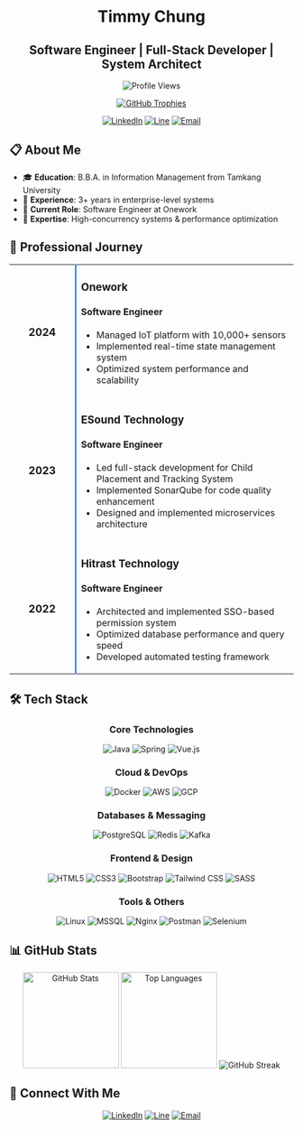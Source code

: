 # <div align="center">Timmy Chung</div>
## <div align="center">Software Engineer | Full-Stack Developer | System Architect</div>

<div align="center">
  
  ![Profile Views](https://komarev.com/ghpvc/?username=yaiiow159&label=Profile%20views&color=0e75b6&style=flat)
  
  [![GitHub Trophies](https://github-profile-trophy.vercel.app/?username=yaiiow159&theme=onedark&row=1)](https://github.com/ryo-ma/github-profile-trophy)
  
  [![LinkedIn](https://img.shields.io/badge/LinkedIn-Timmy_Chung-0077B5?style=for-the-badge&logo=linkedin)](https://linkedin.com/in/timmy-chung)
  [![Line](https://img.shields.io/badge/Line-timmy0920-00C300?style=for-the-badge&logo=line)](https://line.me/ti/p/timmy0920)
  [![Email](https://img.shields.io/badge/Email-examyou076@gmail.com-D14836?style=for-the-badge&logo=gmail)](mailto:examyou076@gmail.com)
  
</div>

## 📋 About Me

- 🎓 **Education**: B.B.A. in Information Management from Tamkang University
- 💼 **Experience**: 3+ years in enterprise-level systems
- 🔭 **Current Role**: Software Engineer at Onework
- 🌱 **Expertise**: High-concurrency systems & performance optimization

## 💼 Professional Journey

<div align="center">
  <table border="0" cellspacing="0" cellpadding="10">
    <tr>
      <td width="100px" align="center" style="border-right: 3px solid #4285F4;">
        <h3>2024</h3>
      </td>
      <td>
        <h3>Onework</h3>
        <h4>Software Engineer</h4>
        <ul>
          <li>Managed IoT platform with 10,000+ sensors</li>
          <li>Implemented real-time state management system</li>
          <li>Optimized system performance and scalability</li>
        </ul>
      </td>
    </tr>
    <tr>
      <td width="100px" align="center" style="border-right: 3px solid #4285F4;">
        <h3>2023</h3>
      </td>
      <td>
        <h3>ESound Technology</h3>
        <h4>Software Engineer</h4>
        <ul>
          <li>Led full-stack development for Child Placement and Tracking System</li>
          <li>Implemented SonarQube for code quality enhancement</li>
          <li>Designed and implemented microservices architecture</li>
        </ul>
      </td>
    </tr>
    <tr>
      <td width="100px" align="center" style="border-right: 3px solid #4285F4;">
        <h3>2022</h3>
      </td>
      <td>
        <h3>Hitrast Technology</h3>
        <h4>Software Engineer</h4>
        <ul>
          <li>Architected and implemented SSO-based permission system</li>
          <li>Optimized database performance and query speed</li>
          <li>Developed automated testing framework</li>
        </ul>
      </td>
    </tr>
  </table>
</div>

## 🛠️ Tech Stack

<div align="center">
  
  ### Core Technologies
  ![Java](https://img.shields.io/badge/Java-ED8B00?style=for-the-badge&logo=java&logoColor=white)
  ![Spring](https://img.shields.io/badge/Spring-6DB33F?style=for-the-badge&logo=spring&logoColor=white)
  ![Vue.js](https://img.shields.io/badge/Vue.js-35495E?style=for-the-badge&logo=vue.js&logoColor=4FC08D)
  
  ### Cloud & DevOps
  ![Docker](https://img.shields.io/badge/Docker-2496ED?style=for-the-badge&logo=docker&logoColor=white)
  ![AWS](https://img.shields.io/badge/AWS-232F3E?style=for-the-badge&logo=amazon-aws&logoColor=white)
  ![GCP](https://img.shields.io/badge/GCP-4285F4?style=for-the-badge&logo=google-cloud&logoColor=white)
  
  ### Databases & Messaging
  ![PostgreSQL](https://img.shields.io/badge/PostgreSQL-316192?style=for-the-badge&logo=postgresql&logoColor=white)
  ![Redis](https://img.shields.io/badge/Redis-DC382D?style=for-the-badge&logo=redis&logoColor=white)
  ![Kafka](https://img.shields.io/badge/Kafka-231F20?style=for-the-badge&logo=apache-kafka&logoColor=white)
  
  ### Frontend & Design
  ![HTML5](https://img.shields.io/badge/HTML5-E34F26?style=for-the-badge&logo=html5&logoColor=white)
  ![CSS3](https://img.shields.io/badge/CSS3-1572B6?style=for-the-badge&logo=css3&logoColor=white)
  ![Bootstrap](https://img.shields.io/badge/Bootstrap-7952B3?style=for-the-badge&logo=bootstrap&logoColor=white)
  ![Tailwind CSS](https://img.shields.io/badge/Tailwind_CSS-38B2AC?style=for-the-badge&logo=tailwind-css&logoColor=white)
  ![SASS](https://img.shields.io/badge/SASS-CC6699?style=for-the-badge&logo=sass&logoColor=white)
  
  ### Tools & Others
  ![Linux](https://img.shields.io/badge/Linux-FCC624?style=for-the-badge&logo=linux&logoColor=black)
  ![MSSQL](https://img.shields.io/badge/MSSQL-CC2927?style=for-the-badge&logo=microsoft-sql-server&logoColor=white)
  ![Nginx](https://img.shields.io/badge/Nginx-009639?style=for-the-badge&logo=nginx&logoColor=white)
  ![Postman](https://img.shields.io/badge/Postman-FF6C37?style=for-the-badge&logo=postman&logoColor=white)
  ![Selenium](https://img.shields.io/badge/Selenium-43B02A?style=for-the-badge&logo=selenium&logoColor=white)
  
</div>

## 📊 GitHub Stats

<div align="center">
  
  <img src="https://github-readme-stats.vercel.app/api?username=yaiiow159&show_icons=true&theme=tokyonight" alt="GitHub Stats" height="170" />
  <img src="https://github-readme-stats.vercel.app/api/top-langs?username=yaiiow159&layout=compact&theme=tokyonight" alt="Top Languages" height="170" />
  
  <img src="https://github-readme-streak-stats.herokuapp.com/?user=yaiiow159&theme=tokyonight" alt="GitHub Streak" />
  
</div>

## 🔗 Connect With Me

<div align="center">
  
  [![LinkedIn](https://img.shields.io/badge/LinkedIn-Timmy_Chung-0077B5?style=for-the-badge&logo=linkedin)](https://linkedin.com/in/timmy-chung)
  [![Line](https://img.shields.io/badge/Line-timmy0920-00C300?style=for-the-badge&logo=line)](https://line.me/ti/p/timmy0920)
  [![Email](https://img.shields.io/badge/Email-examyou076@gmail.com-D14836?style=for-the-badge&logo=gmail)](mailto:examyou076@gmail.com)
  
</div>
